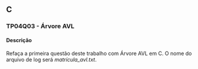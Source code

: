## C
### TP04Q03 - Árvore AVL
#### Descrição

Refaça a primeira questão deste trabalho com Árvore AVL em C. O nome do arquivo de log será *matrícula_avl.txt*.